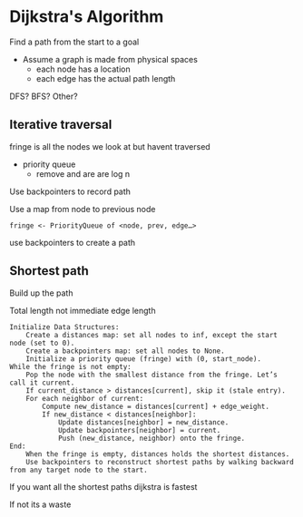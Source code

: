 # Dijkstra's Algorithm

Find a path from the start to a goal

- Assume a graph is made from physical spaces
  - each node has a location
  - each edge has the actual path length

DFS?
BFS?
Other?

## Iterative traversal

fringe is all the nodes we look at but havent traversed

- priority queue
  - remove and are are log n

Use backpointers to record path

Use a map from node to previous node

`fringe <- PriorityQueue of <node, prev, edge…> `

use backpointers to create a path

## Shortest path

Build up the path

Total length not immediate edge length

```sudo
Initialize Data Structures:
    Create a distances map: set all nodes to inf, except the start node (set to 0).
    Create a backpointers map: set all nodes to None.
    Initialize a priority queue (fringe) with (0, start_node).
While the fringe is not empty:
    Pop the node with the smallest distance from the fringe. Let’s call it current.
    If current_distance > distances[current], skip it (stale entry).
    For each neighbor of current:
        Compute new_distance = distances[current] + edge_weight.
        If new_distance < distances[neighbor]:
            Update distances[neighbor] = new_distance.
            Update backpointers[neighbor] = current.
            Push (new_distance, neighbor) onto the fringe.
End:
    When the fringe is empty, distances holds the shortest distances.
    Use backpointers to reconstruct shortest paths by walking backward from any target node to the start.
```


If you want all the shortest paths dijkstra is fastest

If not its a waste
